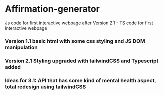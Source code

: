 # Affirmation-generator
Js code for first interactive webpage
after Version 2.1 - TS code for first interactive webpage 

### Version 1.1 basic html with some css styling and JS DOM manipulation

### Version 2.1 Styling upgraded with tailwindCSS and Typescript added

### Ideas for 3.1: API that has some kind of mental health aspect, total redesign using tailwindCSS

